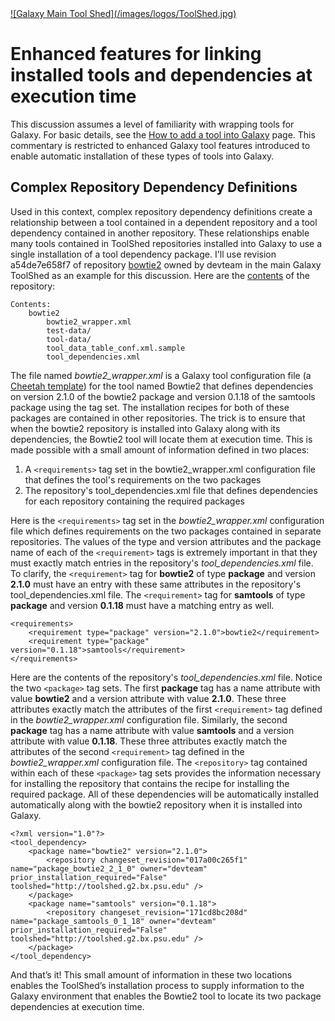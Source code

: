 <div class='center'> <a href='http://toolshed.g2.bx.psu.edu'>![Galaxy Main Tool Shed](/images/logos/ToolShed.jpg)</a> </div>

# Enhanced features for linking installed tools and dependencies at execution time

This discussion assumes a level of familiarity with wrapping tools for Galaxy. For basic details, see the [How to add a tool into Galaxy](/admin/tools/adding-tools/) page. This commentary is restricted to enhanced Galaxy tool features introduced to enable automatic installation of these types of tools into Galaxy.

## Complex Repository Dependency Definitions

Used in this context, complex repository dependency definitions create a relationship between a tool contained in a dependent repository and a tool dependency contained in another repository. These relationships enable many tools contained in ToolShed repositories installed into Galaxy to use a single installation of a tool dependency package. I'll use revision a54de7e658f7 of repository [bowtie2](http://toolshed.g2.bx.psu.edu/view/devteam/bowtie2) owned by devteam in the main Galaxy ToolShed as an example for this discussion. Here are the [contents](http://toolshed.g2.bx.psu.edu/repository/browse_repository?id=126c0918b5459666) of the repository:

    Contents:
        bowtie2
            bowtie2_wrapper.xml
            test-data/
            tool-data/
            tool_data_table_conf.xml.sample
            tool_dependencies.xml

The file named *bowtie2\_wrapper.xml* is a Galaxy tool configuration file (a [Cheetah template](http://www.cheetahtemplate.org)) for the tool named Bowtie2 that defines dependencies on version 2.1.0 of the bowtie2 package and version 0.1.18 of the samtools package using the <requirements> tag set. The installation recipes for both of these packages are contained in other repositories. The trick is to ensure that when the bowtie2 repository is installed into Galaxy along with its dependencies, the Bowtie2 tool will locate them at execution time. This is made possible with a small amount of information defined in two places:

1. A `<requirements>` tag set in the bowtie2_wrapper.xml configuration file that defines the tool's requirements on the two packages
2. The repository's tool_dependencies.xml file that defines dependencies for each repository containing the required packages

Here is the `<requirements>` tag set in the *bowtie2\_wrapper.xml* configuration file which defines requirements on the two packages contained in separate repositories. The values of the type and version attributes and the package name of each of the ```<requirement>``` tags is extremely important in that they must exactly match entries in the repository's *tool\_dependencies.xml* file. To clarify, the `<requirement>` tag for **bowtie2** of type **package** and version **2.1.0** must have an entry with these same attributes in the repository's tool\_dependencies.xml file. The `<requirement>` tag for **samtools** of type **package** and version **0.1.18** must have a matching entry as well.

    <requirements>
        <requirement type="package" version="2.1.0">bowtie2</requirement>
        <requirement type="package" version="0.1.18">samtools</requirement>
    </requirements>

Here are the contents of the repository's *tool\_dependencies.xml* file. Notice the two ```<package>``` tag sets. The first **package** tag has a name attribute with value **bowtie2** and a version attribute with value **2.1.0**. These three attributes exactly match the attributes of the first ```<requirement>``` tag defined in the *bowtie2\_wrapper.xml* configuration file. Similarly, the second **package** tag has a name attribute with value **samtools** and a version attribute with value **0.1.18**. These three attributes exactly match the attributes of the second ```<requirement>``` tag defined in the *bowtie2\_wrapper.xml* configuration file. The ```<repository>``` tag contained within each of these ```<package>``` tag sets provides the information necessary for installing the repository that contains the recipe for installing the required package. All of these dependencies will be automatically installed automatically along with the bowtie2 repository when it is installed into Galaxy.

    <?xml version="1.0"?>
    <tool_dependency>
        <package name="bowtie2" version="2.1.0">
            <repository changeset_revision="017a00c265f1" name="package_bowtie2_2_1_0" owner="devteam" prior_installation_required="False" toolshed="http://toolshed.g2.bx.psu.edu" />
        </package>
        <package name="samtools" version="0.1.18">
            <repository changeset_revision="171cd8bc208d" name="package_samtools_0_1_18" owner="devteam" prior_installation_required="False" toolshed="http://toolshed.g2.bx.psu.edu" />
        </package>
    </tool_dependency>

And that’s it!  This small amount of information in these two locations enables the ToolShed’s installation process to supply information to the Galaxy environment that enables the Bowtie2 tool to locate its two package dependencies at execution time.
